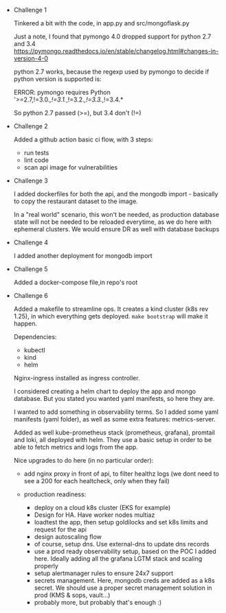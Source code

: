 
- Challenge 1

  Tinkered a bit with the code, in app.py and src/mongoflask.py

  Just a note, I found that pymongo 4.0 dropped support for python 2.7 and 3.4
  https://pymongo.readthedocs.io/en/stable/changelog.html#changes-in-version-4-0
  
  python 2.7 works, because the regexp used by pymongo to decide if python version is supported is:

  ERROR: pymongo requires Python '>=2.7,!=3.0.*,!=3.1.*,!=3.2.*,!=3.3.*,!=3.4.*

  So python 2.7 passed (>=), but 3.4 don't (!=)

- Challenge 2

  Added a github action basic ci flow, with 3 steps:

  - run tests
  - lint code
  - scan api image for vulnerabilities

- Challenge 3

  I added dockerfiles for both the api, and the mongodb import - basically to copy the restaurant dataset to the image.

  In a "real world" scenario, this won't be needed, as production database state will not be needed to be reloaded everytime, as we do here with ephemeral clusters. We would ensure DR as well with database backups

- Challenge 4

  I added another deployment for mongodb import

- Challenge 5

  Added a docker-compose file,in repo's root

- Challenge 6

  Added a makefile to streamline ops. It creates a kind cluster (k8s rev 1.25), in which everything gets deployed. `make bootstrap` will make it happen.

  Dependencies:
  - kubectl
  - kind
  - helm

  Nginx-ingress installed as ingress controller.
  
  I considered creating a helm chart to deploy the app and mongo database. But you stated you wanted yaml manifests, so here they are.

  I wanted to add something in observability terms. So I added some yaml manifests (yaml folder), as well as some extra features: metrics-server.

  Added as well kube-prometheus stack (prometheus, grafana), promtail and loki, all deployed with helm. They use a basic setup in order to be able to fetch metrics and logs from the app.

  Nice upgrades to do here (in no particular order):

  - add nginx proxy in front of api, to filter healthz logs (we dont need to see a 200 for each healtcheck, only when they fail)

  - production readiness:
    - deploy on a cloud k8s cluster (EKS for example)
    - Design for HA. Have worker nodes multiaz
    - loadtest the app, then setup goldilocks and set k8s limits and request for the api
    - design autoscaling flow
    - of course, setup dns. Use external-dns to update dns records
    - use a prod ready observability setup, based on the POC I added here. Ideally adding all 
      the grafana LGTM stack and scaling properly
    - setup alertmanager rules to ensure 24x7 support
    - secrets management. Here, mongodb creds are added as a k8s secret. We should use a proper 
      secret management solution in prod (KMS & sops, vault...)
    - probably more, but probably that's enough :) 